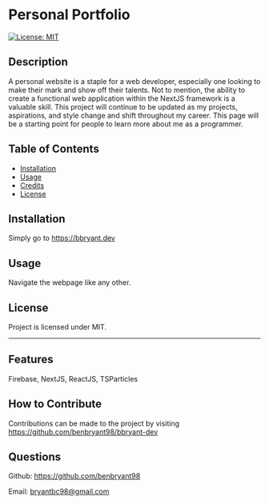 # Personal Portfolio

[![License: MIT](https://img.shields.io/badge/License-MIT-yellow.svg)](https://opensource.org/licenses/MIT)

## Description

A personal website is a staple for a web developer, especially one looking to make their mark and show off their talents. Not to mention, the ability to create a functional web application within the NextJS framework is a valuable skill.
This project will continue to be updated as my projects, aspirations, and style change and shift throughout my career. This page will be a starting point for people to learn more about me as a programmer.

## Table of Contents

- [Installation](#installation)
- [Usage](#usage)
- [Credits](#credits)
- [License](#license)

## Installation

Simply go to https://bbryant.dev

## Usage

Navigate the webpage like any other.

## License

Project is licensed under MIT.

---

## Features

Firebase, NextJS, ReactJS, TSParticles

## How to Contribute

Contributions can be made to the project by visiting https://github.com/benbryant98/bbryant-dev

## Questions

Github: https://github.com/benbryant98

Email: bryantbc98@gmail.com
